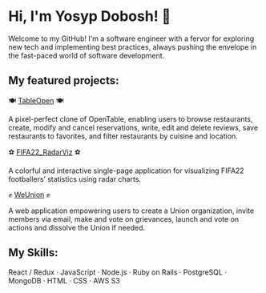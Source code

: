 # Hi, I'm Yosyp Dobosh! 👋 

Welcome to my GitHub! I'm a software engineer with a fervor for exploring new tech and implementing best practices, always pushing the envelope in the fast-paced world of software development.

## My featured projects:

🍽️ [TableOpen](https://table-open.herokuapp.com/) 🍽️

A pixel-perfect clone of OpenTable, enabling users to browse restaurants, create, modify and cancel reservations, write, edit and delete reviews, save restaurants to favorites, and filter restaurants by cuisine and location.


⚽️ [FIFA22_RadarViz](https://dobosh28.github.io/FIFA22_RadarViz/) ⚽️ 

A colorful and interactive single-page application for visualizing FIFA22 footballers’ statistics using radar charts.


✊ [WeUnion](https://we-union.onrender.com) ✊

A web application empowering users to create a Union organization, invite members via email, make and vote on grievances, launch and vote on actions and dissolve the Union if needed.

## My Skills:
React / Redux · JavaScript · Node.js · Ruby on Rails · PostgreSQL · MongoDB · HTML · CSS · AWS S3
